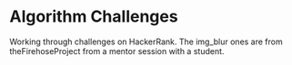 Algorithm Challenges
====================

Working through challenges on HackerRank. The img_blur ones are from theFirehoseProject from a mentor session with a student.
